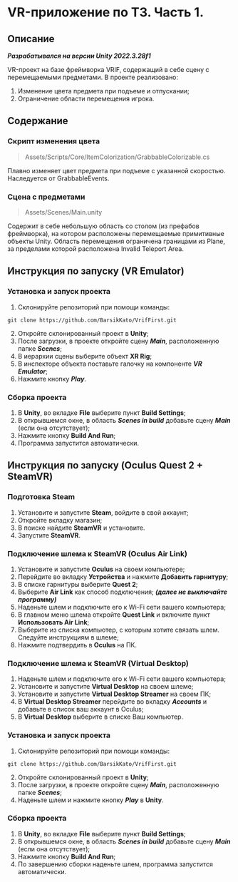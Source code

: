 # VR-приложение по ТЗ. Часть 1.
## Описание
***Разрабатывался на версии Unity 2022.3.28f1***

VR-проект на базе фреймворка VRIF, содержащий в себе сцену с перемещаемыми предметами. В проекте реализовано:
1. Изменение цвета предмета при подъеме и отпускании;
2. Ограничение области перемещения игрока.
## Содержание
### Скрипт изменения цвета
> Assets/Scripts/Core/ItemColorization/GrabbableColorizable.cs

Плавно изменяет цвет предмета при подъеме с указанной скоростью. Наследуется от GrabbableEvents.
### Сцена с предметами
> Assets/Scenes/Main.unity

Содержит в себе небольшую область со столом (из префабов фреймворка), на котором расположены перемещаемые примитивные объекты Unity.
Область перемещения ограничена границами из Plane, за пределами которой расположена Invalid Teleport Area.

## Инструкция по запуску (VR Emulator)
### Установка и запуск проекта
1. Склонируйте репозиторий при помощи команды:
```
git clone https://github.com/BarsikKato/VrifFirst.git
```
2. Откройте склонированный проект в **Unity**;
3. После загрузки, в проекте откройте сцену ***Main***, расположенную папке ***Scenes***;
4. В иерархии сцены выберите объект **XR Rig**;
5. В инспекторе объекта поставьте галочку на компоненте ***VR Emulator***;
6. Нажмите кнопку ***Play***.
### Сборка проекта
1. В **Unity**, во вкладке **File** выберите пункт **Build Settings**;
2. В открывшемся окне, в область ***Scenes in build*** добавьте сцену ***Main*** (если она отсутствует);
3. Нажмите кнопку **Build And Run**;
4. Программа запустится автоматически.

## Инструкция по запуску (Oculus Quest 2 + SteamVR)
### Подготовка Steam
1. Установите и запустите **Steam**, войдите в свой аккаунт;
2. Откройте вкладку магазин;
3. В поиске найдите **SteamVR** и установите.
4. Запустите **SteamVR**.
### Подключение шлема к SteamVR (Oculus Air Link)
1. Установите и запустите **Oculus** на своем компьютере;
2. Перейдите во вкладку **Устройства** и нажмите **Добавить гарнитуру**;
3. В списке гарнитуры выберите **Quest 2**;
4. Выберите **Air Link** как способ подключения; ***(далее не выключайте программу)***
5. Наденьте шлем и подключите его к Wi-Fi сети вашего компьютера;
6. В главном меню шлема откройте **Quest Link** и включите пункт **Использовать Air Link**;
7. Выберите из списка компьютер, с которым хотите связать шлем. Следуйте инструкциям в шлеме;
8. Нажмите подтвердить в **Oculus** на ПК.
### Подключение шлема к SteamVR (Virtual Desktop)
1. Наденьте шлем и подключите его к Wi-Fi сети вашего компьютера;
2. Установите и запустите **Virtual Desktop** на своем шлеме;
3. Установите и запустите **Virtual Desktop Streamer** на своем ПК;
4. В **Virtual Desktop Streamer** перейдите во вкладку ***Accounts*** и добавьте в список ваш аккаунт в Oculus;
5. В **Virtual Desktop** выберите в списке Ваш компьютер.
### Установка и запуск проекта
1. Склонируйте репозиторий при помощи команды:
```
git clone https://github.com/BarsikKato/VrifFirst.git
```
2. Откройте склонированный проект в **Unity**;
3. После загрузки, в проекте откройте сцену ***Main***, расположенную папке ***Scenes***;
4. Наденьте шлем и нажмите кнопку ***Play*** в **Unity**.
### Сборка проекта
1. В **Unity**, во вкладке **File** выберите пункт **Build Settings**;
2. В открывшемся окне, в область ***Scenes in build*** добавьте сцену ***Main*** (если она отсутствует);
3. Нажмите кнопку **Build And Run**;
4. По завершению сборки наденьте шлем, программа запустится автоматически.
